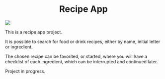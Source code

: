 <h1 align="center">Recipe App</h1>
<img src="https://img.shields.io/static/v1?label=Status&message=Work in Progress&color=7159c1&style=for-the-badge&logo=ghost"/>

<p>This is a recipe app project.</p>
<p>It is possible to search for food or drink recipes, either by name, initial letter or ingredient.</p>



<p>The chosen recipe can be favorited, or started, where you will have a checklist of each ingredient, which can be interrupted and continued later.</p>

<p>Project in progress.</p>
